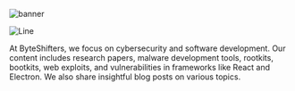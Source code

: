 ![banner](https://github.com/user-attachments/assets/cbcdf4cc-66c4-490c-9c2e-21e39318ee6c)

![Line](https://github.com/user-attachments/assets/613229a3-0e18-4efb-af72-4d577f5a1a5f)

At ByteShifters, we focus on cybersecurity and software development. Our content includes research papers, malware development tools, rootkits, bootkits, web exploits, and vulnerabilities in frameworks like React and Electron. We also share insightful blog posts on various topics.
